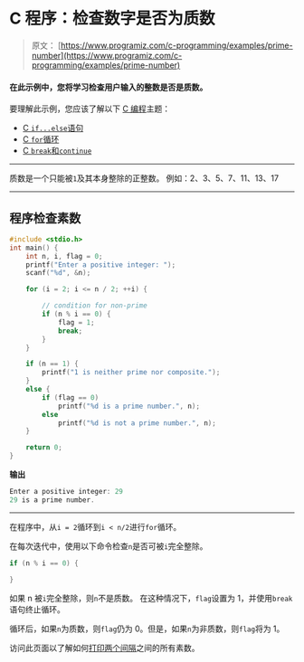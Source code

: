 # C 程序：检查数字是否为质数

> 原文： [https://www.programiz.com/c-programming/examples/prime-number](https://www.programiz.com/c-programming/examples/prime-number)

#### 在此示例中，您将学习检查用户输入的整数是否是质数。

要理解此示例，您应该了解以下 [C 编程](/c-programming "C tutorial")主题：

*   [C `if...else`语句](/c-programming/c-if-else-statement)
*   [C `for`循环](/c-programming/c-for-loop)
*   [C `break`和`continue`](/c-programming/c-break-continue-statement)

* * *

质数是一个只能被`1`及其本身整除的正整数。 例如：2、3、5、7、11、13、17

* * *

## 程序检查素数

```c
#include <stdio.h>
int main() {
    int n, i, flag = 0;
    printf("Enter a positive integer: ");
    scanf("%d", &n);

    for (i = 2; i <= n / 2; ++i) {

        // condition for non-prime
        if (n % i == 0) {
            flag = 1;
            break;
        }
    }

    if (n == 1) {
        printf("1 is neither prime nor composite.");
    }
    else {
        if (flag == 0)
            printf("%d is a prime number.", n);
        else
            printf("%d is not a prime number.", n);
    }

    return 0;
} 
```

**输出**

```c
Enter a positive integer: 29
29 is a prime number. 
```

* * *

在程序中，从`i = 2`循环到`i < n/2`进行`for`循环。

在每次迭代中，使用以下命令检查`n`是否可被`i`完全整除。

```c
if (n % i == 0) {

} 
```

如果 n 被`i`完全整除，则`n`不是质数。 在这种情况下，`flag`设置为 1，并使用`break`语句终止循环。

循环后，如果`n`为质数，则`flag`仍为 0。但是，如果`n`为非质数，则`flag`将为 1。

访问此页面以了解如何[打印两个间隔](https://www.programiz.com/c-programming/examples/prime-number-intervals)之间的所有素数。